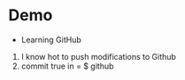 # Demo

- Learning GitHub

1. I know hot to push modifications to Github
2. commit true in = $ github
